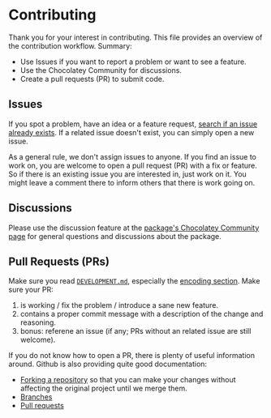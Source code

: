 # Contributing

Thank you for your interest in contributing. This file provides an overview of the contribution workflow. Summary:

* Use Issues if you want to report a problem or want to see a feature.
* Use the Chocolatey Community for discussions.
* Create a pull requests (PR) to submit code.


## Issues

If you spot a problem, have an idea or a feature request, [search if an issue already exists](https://github.com/foundata/chocolatey-sendkeys.extension/issues). If a related issue doesn't exist, you can simply open a new issue.

As a general rule, we don't assign issues to anyone. If you find an issue to work on, you are welcome to open a pull request (PR) with a fix or feature. So if there is an existing issue you are interested in, just work on it. You might leave a comment there to inform others that there is work going on.


## Discussions

Please use the discussion feature at the [package's Chocolatey Community page](https://community.chocolatey.org/packages/chocolatey-sendkeys.extension) for general questions and discussions about the package.


## Pull Requests (PRs)

Make sure you read [`DEVELOPMENT.md`](./DEVELOPMENT.md), especially the [encoding section](./DEVELOPMENT.md#encoding). Make sure your PR:

1. is working / fix the problem / introduce a sane new feature.
2. contains a proper commit message with a description of the change and reasoning.
3. bonus: referene an issue (if any; PRs without an related issue are still welcome).

If you do not know how to open a PR, there is plenty of useful information around. Github is also providing quite good documentation:

* [Forking a repository](https://docs.github.com/en/github/getting-started-with-github/fork-a-repo#fork-an-example-repository) so that you can make your changes without affecting the original project until we merge them.
* [Branches](https://docs.github.com/en/pull-requests/collaborating-with-pull-requests/proposing-changes-to-your-work-with-pull-requests/about-branches#working-with-branches)
* [Pull requests](https://docs.github.com/en/pull-requests/collaborating-with-pull-requests/proposing-changes-to-your-work-with-pull-requests/creating-a-pull-request-from-a-fork)
